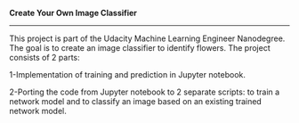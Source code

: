 **Create Your Own Image Classifier**
______________________________________________________________________________________________________________________________________
This project is part of the Udacity Machine Learning Engineer Nanodegree. The goal is to create an image classifier to identify flowers. The project consists of 2 parts:

1-Implementation of training and prediction in Jupyter notebook.

2-Porting the code from Jupyter notebook to 2 separate scripts: to train a network model and to classify an image based on an existing trained network model.

